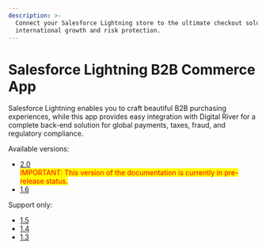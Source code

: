 ```yaml
---
description: >-
  Connect your Salesforce Lightning store to the ultimate checkout solution for
  international growth and risk protection.
---
```


# Salesforce Lightning B2B Commerce App

Salesforce Lightning enables you to craft beautiful B2B purchasing experiences, while this app provides easy integration with Digital River for a complete back-end solution for global payments, taxes, fraud, and regulatory compliance.

Available versions:

* [2.0](https://docs.digitalriver.com/salesforce-lightning/v/salesforce-lightning-b2b-commerce-app-2.0) \
  <mark style="color:red;">IMPORTANT: This version of the documentation is currently in pre-release status.</mark>
* [1.6](https://docs.digitalriver.com/salesforce-lightning/v/salesforce-lightning-b2b-commerce-app-1.6)

Support only:

* [1.5](https://docs.digitalriver.com/salesforce-lightning/v/salesforce-lightning-b2b-commerce-app-1.5/)
* [1.4](https://docs.digitalriver.com/salesforce-lightning/v/salesforce-lightning-b2b-commerce-app-1.4)
* [1.3](https://docs.digitalriver.com/salesforce-lightning/v/salesforce-lightning-b2b-commerce-app-1.3/)

